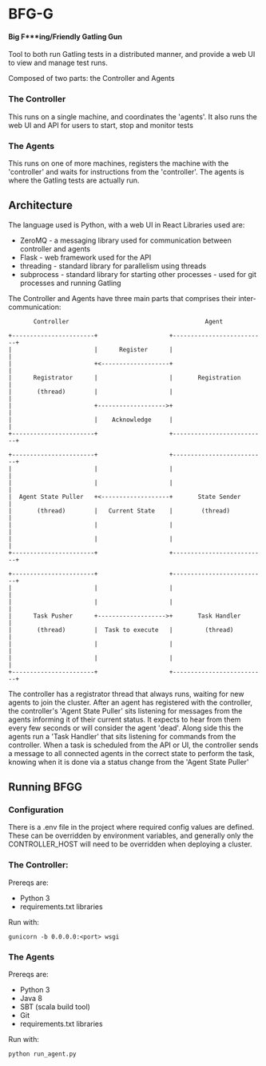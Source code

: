 # BFG-G
#### Big F***ing/Friendly Gatling Gun

Tool to both run Gatling tests in a distributed manner,
and provide a web UI to view and manage test runs.

Composed of two parts: the Controller and Agents

### The Controller

This runs on a single machine, and coordinates the 'agents'. It also runs the web UI and API for users to start, stop and monitor tests

### The Agents

This runs on one of more machines, registers the machine with the 'controller' and waits for instructions from the 'controller'.
The agents is where the Gatling tests are actually run.

## Architecture

The language used is Python, with a web UI in React
Libraries used are:
* ZeroMQ - a messaging library used for communication between controller and agents
* Flask - web framework used for the API
* threading - standard library for parallelism using threads
* subprocess - standard library for starting other processes - used for git processes and running Gatling

The Controller and Agents have three main parts that comprises their inter-communication:

```
       Controller                                      Agent

+-----------------------+                    +--------------------------+
|                       |      Register      |                          |
|                       +<-------------------+                          |
|      Registrator      |                    |       Registration       |
|       (thread)        |                    |                          |
|                       +------------------->+                          |
|                       |    Acknowledge     |                          |
+-----------------------+                    +--------------------------+

+-----------------------+                    +--------------------------+
|                       |                    |                          |
|                       |                    |                          |
|  Agent State Puller   +<-------------------+       State Sender       |
|       (thread)        |   Current State    |        (thread)          |
|                       |                    |                          |
|                       |                    |                          |
+-----------------------+                    +--------------------------+

+-----------------------+                    +--------------------------+
|                       |                    |                          |
|                       |                    |                          |
|      Task Pusher      +------------------->+       Task Handler       |
|       (thread)        |  Task to execute   |         (thread)         |
|                       |                    |                          |
|                       |                    |                          |
+-----------------------+                    +--------------------------+

```

The controller has a registrator thread that always runs, waiting for new agents to join the cluster.
After an agent has registered with the controller, the controller's 'Agent State Puller' sits listening for messages from the agents informing it
of their current status. It expects to hear from them every few seconds or will consider the agent 'dead'.
Along side this the agents run a 'Task Handler' that sits listening for commands from the controller. When a task is scheduled from the API or UI,
the controller sends a message to all connected agents in the correct state to perform the task, knowing when it is done via a status change from the 'Agent State Puller'


## Running BFGG

### Configuration

There is a .env file in the project where required config values are defined.
These can be overridden by environment variables, and generally only the CONTROLLER_HOST will need to be overridden when deploying a cluster.

### The Controller:

Prereqs are:
* Python 3
* requirements.txt libraries

Run with:

`gunicorn -b 0.0.0.0:<port> wsgi`


### The Agents

Prereqs are:
* Python 3
* Java 8
* SBT (scala build tool)
* Git
* requirements.txt libraries

Run with:

`python run_agent.py`


